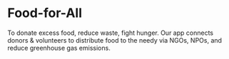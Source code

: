 # Food-for-All
 To donate excess food, reduce waste, fight hunger. Our app connects donors &amp; volunteers to distribute food to the needy via NGOs, NPOs, and reduce greenhouse gas emissions.
